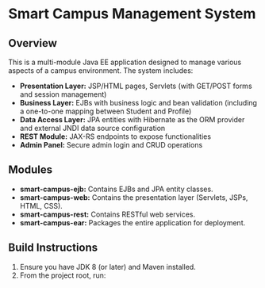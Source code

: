 # Smart Campus Management System

## Overview
This is a multi-module Java EE application designed to manage various aspects of a campus environment. The system includes:
- **Presentation Layer:** JSP/HTML pages, Servlets (with GET/POST forms and session management)
- **Business Layer:** EJBs with business logic and bean validation (including a one-to-one mapping between Student and Profile)
- **Data Access Layer:** JPA entities with Hibernate as the ORM provider and external JNDI data source configuration
- **REST Module:** JAX-RS endpoints to expose functionalities
- **Admin Panel:** Secure admin login and CRUD operations

## Modules
- **smart-campus-ejb:** Contains EJBs and JPA entity classes.
- **smart-campus-web:** Contains the presentation layer (Servlets, JSPs, HTML, CSS).
- **smart-campus-rest:** Contains RESTful web services.
- **smart-campus-ear:** Packages the entire application for deployment.

## Build Instructions
1. Ensure you have JDK 8 (or later) and Maven installed.
2. From the project root, run:

